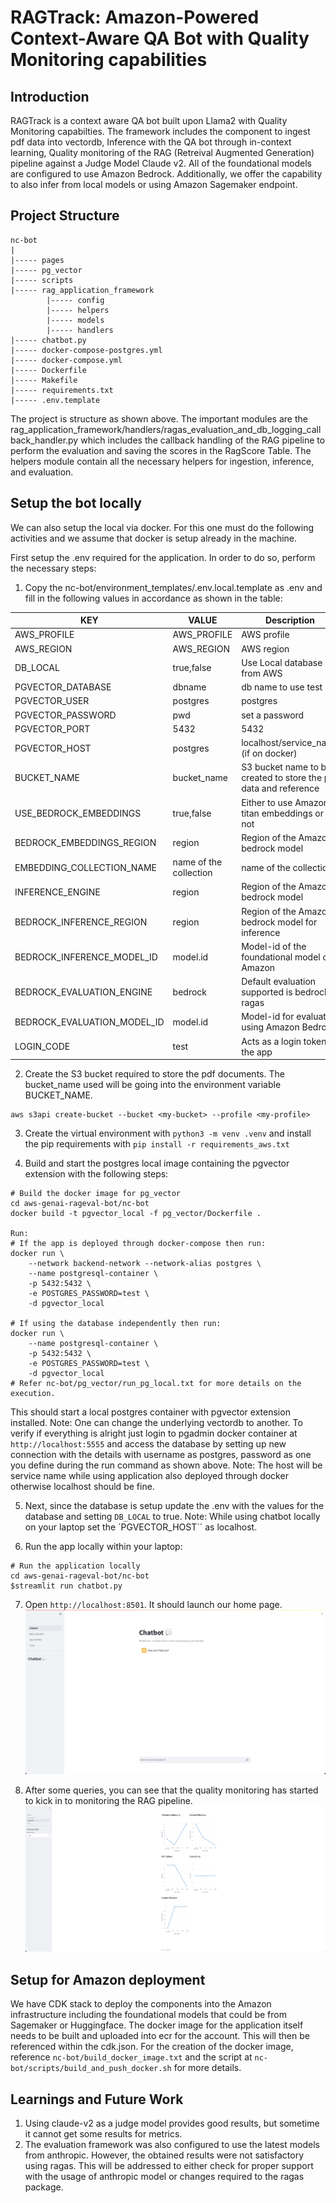 # RAGTrack: Amazon-Powered Context-Aware QA Bot with Quality Monitoring capabilities

## Introduction
RAGTrack is a context aware QA bot built upon Llama2 with Quality Monitoring capabilties. The framework includes the component to ingest pdf data into vectordb, Inference with the QA bot through in-context learning, Quality monitoring of the RAG (Retreival Augmented Generation) pipeline against a Judge Model Claude v2. All of the foundational models are configured to use Amazon Bedrock. Additionally, we offer the capability to also infer from local models or using Amazon Sagemaker endpoint.  

## Project Structure
```
nc-bot
|
|----- pages
|----- pg_vector
|----- scripts
|----- rag_application_framework
        |----- config
        |----- helpers
        |----- models
        |----- handlers
|----- chatbot.py
|----- docker-compose-postgres.yml
|----- docker-compose.yml
|----- Dockerfile
|----- Makefile
|----- requirements.txt
|----- .env.template
```

The project is structure as shown above. The important modules are the rag_application_framework/handlers/ragas_evaluation_and_db_logging_callback_handler.py which includes the callback handling of the RAG pipeline to perform the evaluation and saving the scores in the RagScore Table. The helpers module contain all the necessary helpers for ingestion, inference, and evaluation.  

## Setup the bot locally
We can also setup the local via docker. For this one must do the following activities and we assume that docker is setup already in the machine.  

First setup the .env required for the application. In order to do so, perform the necessary steps:  
1. Copy the nc-bot/environment_templates/.env.local.template as .env and fill in the following values in accordance as shown in the table:  

| KEY                 | VALUE       | Description                                                                                   |
|---------------------|-------------|-----------------------------------------------------------------------------------------------|
| AWS_PROFILE         | AWS_PROFILE | AWS profile                                                                                   |
| AWS_REGION          | AWS_REGION  | AWS region                                                                                    |
| DB_LOCAL         | true,false  | Use Local database or from AWS                                                                |
| PGVECTOR_DATABASE   | dbname      | db name to use test                                                                    |
| PGVECTOR_USER       | postgres    | postgres                                                                                      |
| PGVECTOR_PASSWORD   | pwd         | set a password                                                                                |
| PGVECTOR_PORT       | 5432        | 5432                                                                                          |
| PGVECTOR_HOST       | postgres    | localhost/service_name (if on docker)                                                                                    |
| BUCKET_NAME         | bucket_name | S3 bucket name to be created to store the pdf data and reference                              |
| USE_BEDROCK_EMBEDDINGS         | true,false  | Either to use Amazon titan embeddings or not                                                     |
| BEDROCK_EMBEDDINGS_REGION      | region      | Region of the Amazon bedrock model                                                               |
| EMBEDDING_COLLECTION_NAME      | name of the collection      | name of the collection                                                               |
| INFERENCE_ENGINE      | region      | Region of the Amazon bedrock model                                                               |
| BEDROCK_INFERENCE_REGION      | region      | Region of the Amazon bedrock model for inference                                                               |
| BEDROCK_INFERENCE_MODEL_ID      | model.id  |Model-id of the foundational model on Amazon                                                               |
| BEDROCK_EVALUATION_ENGINE      | bedrock      | Default evaluation supported is bedrock ragas                                                               |
| BEDROCK_EVALUATION_MODEL_ID      | model.id      | Model-id for evaluation using Amazon Bedrock                                               |
| LOGIN_CODE      | test      |  Acts as a login token to the app                                                               |

2. Create the S3 bucket required to store the pdf documents. The bucket_name used will be going into the environment variable BUCKET_NAME.  
```
aws s3api create-bucket --bucket <my-bucket> --profile <my-profile>
```  

3. Create the virtual environment with `python3 -m venv .venv` and install the pip requirements with `pip install -r requirements_aws.txt`  

4. Build and start the postgres local image containing the pgvector extension with the following steps:  
```
# Build the docker image for pg_vector
cd aws-genai-rageval-bot/nc-bot
docker build -t pgvector_local -f pg_vector/Dockerfile .

Run:
# If the app is deployed through docker-compose then run:
docker run \
    --network backend-network --network-alias postgres \
    --name postgresql-container \
    -p 5432:5432 \
    -e POSTGRES_PASSWORD=test \
    -d pgvector_local

# If using the database independently then run:
docker run \
    --name postgresql-container \
    -p 5432:5432 \
    -e POSTGRES_PASSWORD=test \
    -d pgvector_local
# Refer nc-bot/pg_vector/run_pg_local.txt for more details on the execution.  
```
This should start a local postgres container with pgvector extension installed. Note: One can change the underlying vectordb to another. To verify if everything is alright just login to pgadmin docker container at `http://localhost:5555` and access the database by setting up new connection with the details with username as postgres, password as one you define during the run command as shown above. Note: The host will be service name while using application also deployed through docker otherwise localhost should be fine.    

5. Next, since the database is setup update the .env with the values for the database and setting `DB_LOCAL` to true.  Note: While using chatbot locally on your laptop set the `PGVECTOR_HOST`` as localhost.  
 
6. Run the app locally within your laptop:  
```
# Run the application locally
cd aws-genai-rageval-bot/nc-bot
$streamlit run chatbot.py
```
7. Open `http://localhost:8501`. It should launch our home page.  
![RAGTrack](assets/chatbot.png "RAGTrack")

8. After some queries, you can see that the quality monitoring has started to kick in to monitoring the RAG pipeline.  
![Monitor](assets/quality_monitor.png "Monitoring")

## Setup for Amazon deployment
We have CDK stack to deploy the components into the Amazon infrastructure including the foundational models that could be from Sagemaker or Huggingface. The docker image for the application itself needs to be built and uploaded into ecr for the account. This will then be referenced within the cdk.json. For the creation of the docker image, reference `nc-bot/build_docker_image.txt` and the script at `nc-bot/scripts/build_and_push_docker.sh` for more details.  


## Learnings and Future Work
1. Using claude-v2 as a judge model provides good results, but sometime it cannot get some results for metrics.  
2. The evaluation framework was also configured to use the latest models from anthropic. However, the obtained results were not satisfactory using ragas. This will be addressed to either check for proper support with the usage of anthropic model or changes required to the ragas package.  
